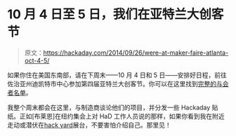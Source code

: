 # 10 月 4 日至 5 日，我们在亚特兰大创客节

> 原文：<https://hackaday.com/2014/09/26/were-at-maker-faire-atlanta-oct-4-5/>

如果你住在美国东南部，请在下周末——10 月 4 日和 5 日——安排好日程，前往佐治亚州迪凯特市中心参加第四届亚特兰大创客节。你可以在这里找到[完整的与会者名单](http://makerfaireatl.com/2014-makers-2/)。

我整个周末都会在这里，与制造商谈论他们的项目，并分发一些 Hackaday 贴纸。正如[布莱恩]在纽约集会上对 HaD 工作人员说的那样，如果你看到我在附近走动或潜伏在[hack yard](http://hackaday.com/2014/06/11/adventures-in-hackerspacing-hackyard-athens-part-i/)展台，不要害怕介绍自己。那里见！